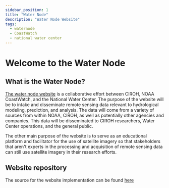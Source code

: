 ```yaml
---
sidebar_position: 1
title: "Water Node"
description: "Water Node Website"
tags:
  - waternode
  - CoastWatch
  - national water center
---
```


# Welcome to the Water Node

## What is the Water Node?

[The water node website](https://waternode.ciroh.org/) is a collaborative effort between CIROH, NOAA CoastWatch, and the National Water Center. The purpose of the website will be to intake and disseminate remote sensing data relevant to hydrological modeling, prediction, and analysis. The data will come from a variety of sources from within NOAA, CIROH, as well as potentially other agencies and companies. This data will be disseminated to CIROH researchers, Water Center operations, and the general public.

The other main purpose of the website is to serve as an educational platform and facilitator for the use of satellite imagery so that stakeholders that aren't experts in the processing and acquisition of remote sensing data can still use satellite imagery in their research efforts.

## Website repository

The source for the website implementation can be found [here](https://github.com/dylanlee/wnweb/tree/main)
